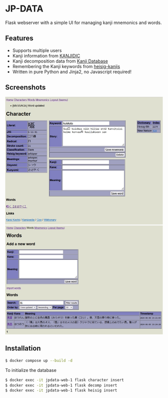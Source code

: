 # JP-DATA

Flask webserver with a simple UI for managing kanji mnemonics and words.

## Features

* Supports multiple users
* Kanji information from [KANJIDIC](http://www.edrdg.org/wiki/index.php/KANJIDIC_Project)
* Kanji decomposition data from [Kanji Database](https://kanji-database.sourceforge.net/)
* Remembering the Kanji keywords from [heisig-kanjis](https://github.com/sdcr/heisig-kanjis)
* Written in pure Python and Jinja2, no Javascript required!

## Screenshots

[<img src="screenshot_character.jpg" alt="screenshot character" width="512">](screenshot_character.jpg)
[<img src="screenshot_words.jpg" alt="screenshot_words" width="512">](screenshot_words.jpg)

## Installation

```bash
$ docker compose up --build -d
```

To initialize the database

```bash
$ docker exec -it jpdata-web-1 flask character insert
$ docker exec -it jpdata-web-1 flask decomp insert
$ docker exec -it jpdata-web-1 flask heisig insert
```
